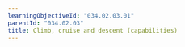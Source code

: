 ```yaml
---
learningObjectiveId: "034.02.03.01"
parentId: "034.02.03"
title: Climb, cruise and descent (capabilities)
---
```


